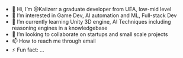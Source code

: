 - 👋 Hi, I’m @Kaiizerr a graduate developer from UEA, low-mid level
- 👀 I’m interested in Game Dev, AI automation and ML, Full-stack Dev
- 🌱 I’m currently learning Unity 3D engine, AI Techniques including reasoning engines in a knowledgebase
- 💞️ I’m looking to collaborate on startups and small scale projects
- 📫 How to reach me through email 
- ⚡ Fun fact: ...

<!---
Kaiizerr/Kaiizerr is a ✨ special ✨ repository because its `README.md` (this file) appears on your GitHub profile.
You can click the Preview link to take a look at your changes.
--->

